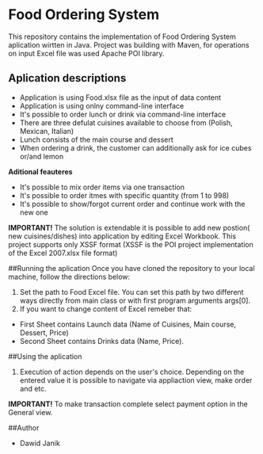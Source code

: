 # Food Ordering System
This repository contains the implementation of Food Ordering System aplication wirtten in Java. Project was building with Maven,
for operations on input Excel file was used Apache POI library.

## Aplication descriptions
- Application is using Food.xlsx file as the input of data content 
- Application is using onlny command-line interface
- It's possible to order lunch or drink via command-line interface
- There are three defulat cuisines available to choose from (Polish, Mexican, Italian)
- Lunch consists of the main course and dessert
- When ordering a drink, the customer can additionally ask for ice cubes or/and lemon  

**Aditional feauteres**
- It's possible to mix order items via one transaction
- It's possible to order itmes with specific quantity (from 1 to 998)
- It's possible to show/forgot current order and continue work with the new one 

**IMPORTANT!** The solution is extendable it is possible to add new postion( new cuisines/dishes) into application
by editing Excel Workbook. This project supports only XSSF format 
(XSSF is the POI project implementation of the Excel 2007.xlsx file format)   

##Running the aplication
Once you have cloned the repository to your local machine, follow the directions below:   
1. Set the path to Food Excel file. You can set this path by two different ways directly from main class 
or with first program arguments args[0].
2. If you want to change content of Excel remeber that:
  * First Sheet contains Launch data (Name of Cuisines, Main course, Dessert, Price)
  * Second Sheet contains Drinks data (Name, Price).


##Using the aplication
1. Execution of action depends on the user's choice. Depending on the entered value it is possible to 
navigate via appliaction view, make order and etc.  

**IMPORTANT!** To make transaction complete select payment option in the General view.




##Author
- Dawid Janik
